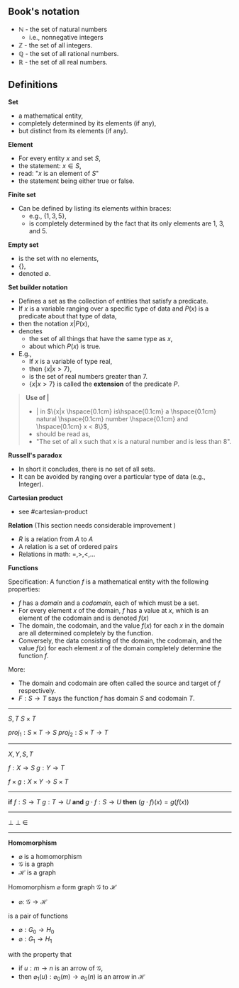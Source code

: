 ## Book's notation
- $\mathbb{N}$ - the set of natural numbers 
	- i.e., nonnegative integers
- $\mathbb{Z}$ - the set of all integers.
- $\mathbb{Q}$ - the set of all rational numbers.
- $\mathbb{R}$ - the set of all real numbers.

## Definitions

**Set**
- a mathematical entity,
- completely determined by its elements (if any),
- but distinct from its elements (if any).

**Element**
- For every entity $x$ and set $S$,
- the statement: $x \in S$,
- read: "$x$ is an element of $S$"
- the statement being either true or false.

**Finite set**
- Can be defined by listing its elements within braces:
	- e.g., $\{1,3,5\}$,
	- is completely determined by the fact that its only elements are 1, 3, and 5.

**Empty set**
- is the set with no elements,
- $\{\}$,
- denoted $\emptyset$.

**Set builder notation**
- Defines a set as the collection of entities that satisfy a predicate.
- If $x$ is a variable ranging over a specific type of data and $P(x)$ is a predicate about that type of data,
- then the notation ${x | P(x)}$,
- denotes
	- the set of all things that have the same type as $x$,
	- about which $P(x)$ is true.
- E.g.,
	- If $x$ is a variable of type real,
	- then $\{x | x > 7\}$,
	- is the set of real numbers greater than 7.
	- $\{x | x > 7\}$ is called the **extension** of the predicate $P$.

> **Use of $|$**
>- $|$ in $\{x|x \hspace{0.1cm} is\hspace{0.1cm} a \hspace{0.1cm} natural \hspace{0.1cm} number \hspace{0.1cm} and \hspace{0.1cm} x < 8\}$,
>- should be read as,
>- "The set of all x such that x is a natural number and is less than 8".

**Russell's paradox**
- In short it concludes, there is no set of all sets.
- It can be avoided by ranging over a particular type of data (e.g., Integer).

**Cartesian product**
- see #cartesian-product 

**Relation**
(This section needs considerable improvement )
- $R$ is a relation from $A$ to $A$
- A relation is a set of ordered pairs
- Relations in math: $=, >, <, ...$

**Functions**

Specification:
A function $f$ is a mathematical entity with the following properties:
- $f$ has a *domain* and a *codomain*, each of which must be a set.
- For every element $x$ of the domain, $f$ has a value at $x$, which is an element of the codomain and is denoted $f(x)$
- The domain, the codomain, and the value $f(x)$ for each $x$ in the domain are all determined completely by the function.
- Conversely, the data consisting of the domain, the codomain, and the value $f(x)$ for each element $x$ of the domain completely determine the function $f$.

More:
- The domain and codomain are often called the source and target of $f$ respectively.
- $F : S \rightarrow T$ says the function $f$ has domain $S$ and codomain $T$.


----


$S, T$
$S \times T$

$proj_1:S \times T \to S$
$proj_2:S \times T \to T$



----

$X, Y, S, T$

$f:X \to S$
$g:Y \to T$

$f \times g : X \times Y \to S \times T$

----
**if**
$f:S \to T$
$g:T \to U$
**and**
$g \cdot f : S \to U$
**then**
$(g \cdot f)(x) = g(f(x))$

----

$\bot$ $\perp$ $\in$

----
**Homomorphism**
- $\varnothing$ is a homomorphism
- $\mathscr{G}$ is a graph
- $\mathscr{H}$ is a graph

Homomorphism $\varnothing$ form graph $\mathscr{G}$ to $\mathscr{H}$
- $\varnothing$: $\mathscr{G} \to \mathscr{H}$ 

is a pair of functions

- $\varnothing : G_0 \to H_0$
- $\varnothing : G_1 \to H_1$

with the property that

- if         $u:m \to n$                         is an arrow of $\mathscr{G}$,
- then    $\varnothing_1(u) : \varnothing_0(m) \to \varnothing_0(n)$    is an arrow in $\mathscr{H}$






